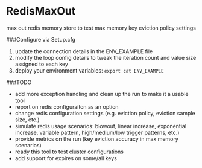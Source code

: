 RedisMaxOut
===========

max out redis memory store to test max memory key eviction policy settings

###Configure via Setup.cfg

1. update the connection details in the ENV_EXAMPLE file
1. modify the loop config details to tweak the iteration count and value size assigned to each key
1. deploy your environment variables: `export cat ENV_EXAMPLE` 

###TODO
* add more exception handling and clean up the run to make it a usable tool
* report on redis configuraiton as an option
* change redis configuration settings (e.g. eviction policy, eviction sample size, etc.)
* simulate redis usage scenarios: blowout, linear increase, exponential increase, variable pattern, high/medium/low trigger patterns, etc.)
* provide metrics on the run (key eviction accuracy in max memory scenarios)
* ready this tool to test cluster configurations
* add support for expires on some/all keys


